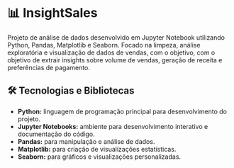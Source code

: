 # 📊 InsightSales
Projeto de análise de dados desenvolvido em Jupyter Notebook utilizando Python, Pandas, Matplotlib e Seaborn. Focado na limpeza, análise exploratória e visualização de dados de vendas, com o objetivo, com o objetivo de extrair insights sobre volume de vendas, geração de receita e preferências de pagamento.

## 🛠️ Tecnologias e Bibliotecas

- **Python:** linguagem de programação principal para desenvolvimento do projeto.
- **Jupyter Notebooks:** ambiente para desenvolvimento interativo e documentação do código.
- **Pandas:** para manipulação e análise de dados.
- **Matplotlib:** para criação de visualizações estatísticas.
- **Seaborn:** para gráficos e visualizações personalizadas.
